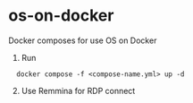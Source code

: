 # os-on-docker
Docker composes for use OS on Docker

1. Run
```console
  docker compose -f <compose-name.yml> up -d
```
2. Use Remmina for RDP connect
